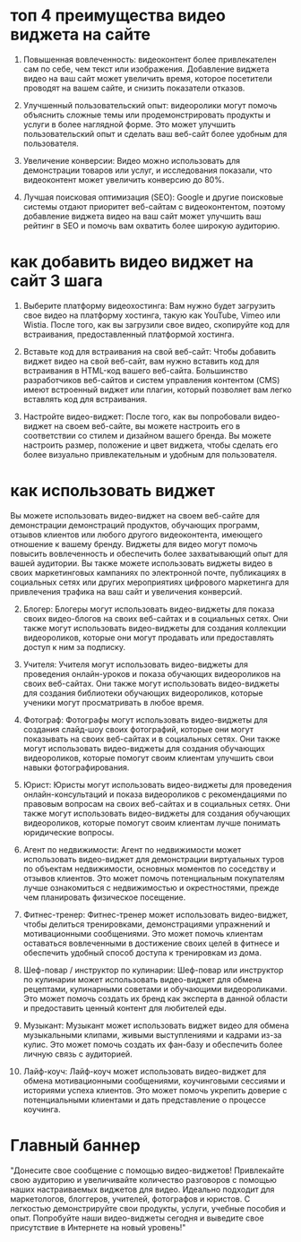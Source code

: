 # топ 4 преимущества видео виджета на сайте

1. Повышенная вовлеченность: видеоконтент более привлекателен сам по себе, чем текст или изображения. Добавление виджета видео на ваш сайт может увеличить время, которое посетители проводят на вашем сайте, и снизить показатели отказов.

2. Улучшенный пользовательский опыт: видеоролики могут помочь объяснить сложные темы или продемонстрировать продукты и услуги в более наглядной форме. Это может улучшить пользовательский опыт и сделать ваш веб-сайт более удобным для пользователя.

3. Увеличение конверсии: Видео можно использовать для демонстрации товаров или услуг, и исследования показали, что видеоконтент может увеличить конверсию до 80%.

4. Лучшая поисковая оптимизация (SEO): Google и другие поисковые системы отдают приоритет веб-сайтам с видеоконтентом, поэтому добавление виджета видео на ваш сайт может улучшить ваш рейтинг в SEO и помочь вам охватить более широкую аудиторию.


# как добавить видео виджет на сайт 3  шага
1. Выберите платформу видеохостинга: Вам нужно будет загрузить свое видео на платформу хостинга, такую как YouTube, Vimeo или Wistia. После того, как вы загрузили свое видео, скопируйте код для встраивания, предоставленный платформой хостинга.

2. Вставьте код для встраивания на свой веб-сайт: Чтобы добавить виджет видео на свой веб-сайт, вам нужно вставить код для встраивания в HTML-код вашего веб-сайта. Большинство разработчиков веб-сайтов и систем управления контентом (CMS) имеют встроенный виджет или плагин, который позволяет вам легко вставлять код для встраивания.

3. Настройте видео-виджет: После того, как вы попробовали видео-виджет на своем веб-сайте, вы можете настроить его в соответствии со стилем и дизайном вашего бренда. Вы можете настроить размер, положение и цвет виджета, чтобы сделать его более визуально привлекательным и удобным для пользователя.


# как использовать виджет

Вы можете использовать видео-виджет на своем веб-сайте для демонстрации демонстраций продуктов, обучающих программ, отзывов клиентов или любого другого видеоконтента, имеющего отношение к вашему бренду. Виджеты для видео могут помочь повысить вовлеченность и обеспечить более захватывающий опыт для вашей аудитории. Вы также можете использовать виджеты видео в своих маркетинговых кампаниях по электронной почте, публикациях в социальных сетях или других мероприятиях цифрового маркетинга для привлечения трафика на ваш сайт и увеличения конверсий.



2. Блогер: Блогеры могут использовать видео-виджеты для показа своих видео-блогов на своих веб-сайтах и в социальных сетях. Они также могут использовать видео-виджеты для создания коллекции видеороликов, которые они могут продавать или предоставлять доступ к ним за подписку.

3. Учителя: Учителя могут использовать видео-виджеты для проведения онлайн-уроков и показа обучающих видеороликов на своих веб-сайтах. Они также могут использовать видео-виджеты для создания библиотеки обучающих видеороликов, которые ученики могут просматривать в любое время.

4. Фотограф: Фотографы могут использовать видео-виджеты для создания слайд-шоу своих фотографий, которые они могут показывать на своих веб-сайтах и в социальных сетях. Они также могут использовать видео-виджеты для создания обучающих видеороликов, которые помогут своим клиентам улучшить свои навыки фотографирования.

5. Юрист: Юристы могут использовать видео-виджеты для проведения онлайн-консультаций и показа видеороликов с рекомендациями по правовым вопросам на своих веб-сайтах и в социальных сетях. Они также могут использовать видео-виджеты для создания обучающих видеороликов, которые помогут своим клиентам лучше понимать юридические вопросы.

1. Агент по недвижимости: Агент по недвижимости может использовать видео-виджет для демонстрации виртуальных туров по объектам недвижимости, основных моментов по соседству и отзывов клиентов. Это может помочь потенциальным покупателям лучше ознакомиться с недвижимостью и окрестностями, прежде чем планировать физическое посещение.

2. Фитнес-тренер: Фитнес-тренер может использовать видео-виджет, чтобы делиться тренировками, демонстрациями упражнений и мотивационными сообщениями. Это может помочь клиентам оставаться вовлеченными в достижение своих целей в фитнесе и обеспечить удобный способ доступа к тренировкам из дома.

3. Шеф-повар / инструктор по кулинарии: Шеф-повар или инструктор по кулинарии может использовать видео-виджет для обмена рецептами, кулинарными советами и обучающими видеороликами. Это может помочь создать их бренд как эксперта в данной области и предоставить ценный контент для любителей еды.

4. Музыкант: Музыкант может использовать виджет видео для обмена музыкальными клипами, живыми выступлениями и кадрами из-за кулис. Это может помочь создать их фан-базу и обеспечить более личную связь с аудиторией.

5. Лайф-коуч: Лайф-коуч может использовать видео-виджет для обмена мотивационными сообщениями, коучинговыми сессиями и историями успеха клиентов. Это может помочь укрепить доверие с потенциальными клиентами и дать представление о процессе коучинга.


# Главный баннер

"Донесите свое сообщение с помощью видео-виджетов! Привлекайте свою аудиторию и увеличивайте количество разговоров с помощью наших настраиваемых виджетов для видео. Идеально подходит для маркетологов, блоггеров, учителей, фотографов и юристов. С легкостью демонстрируйте свои продукты, услуги, учебные пособия и опыт. Попробуйте наши видео-виджеты сегодня и выведите свое присутствие в Интернете на новый уровень!"

<!-- landing page for  wideo widget  with simple style, black  -->